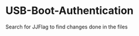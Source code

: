 USB-Boot-Authentication
=======================


Search for JJFlag to find changes done in the files
